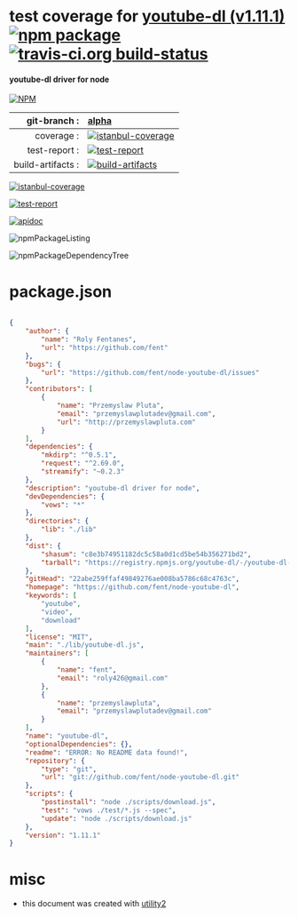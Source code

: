 # test coverage for  [youtube-dl (v1.11.1)](https://github.com/fent/node-youtube-dl)  [![npm package](https://img.shields.io/npm/v/npmtest-youtube-dl.svg?style=flat-square)](https://www.npmjs.org/package/npmtest-youtube-dl) [![travis-ci.org build-status](https://api.travis-ci.org/npmtest/node-npmtest-youtube-dl.svg)](https://travis-ci.org/npmtest/node-npmtest-youtube-dl)
#### youtube-dl driver for node

[![NPM](https://nodei.co/npm/youtube-dl.png?downloads=true)](https://www.npmjs.com/package/youtube-dl)

| git-branch : | [alpha](https://github.com/npmtest/node-npmtest-youtube-dl/tree/alpha)|
|--:|:--|
| coverage : | [![istanbul-coverage](https://npmtest.github.io/node-npmtest-youtube-dl/build/coverage.badge.svg)](https://npmtest.github.io/node-npmtest-youtube-dl/build/coverage.html/index.html)|
| test-report : | [![test-report](https://npmtest.github.io/node-npmtest-youtube-dl/build/test-report.badge.svg)](https://npmtest.github.io/node-npmtest-youtube-dl/build/test-report.html)|
| build-artifacts : | [![build-artifacts](https://npmtest.github.io/node-npmtest-youtube-dl/glyphicons_144_folder_open.png)](https://github.com/npmtest/node-npmtest-youtube-dl/tree/gh-pages/build)|

[![istanbul-coverage](https://npmtest.github.io/node-npmtest-youtube-dl/build/screenCapture.buildCustomOrg.browser.coverage.html.png)](https://npmtest.github.io/node-npmtest-youtube-dl/build/coverage.html/index.html)

[![test-report](https://npmtest.github.io/node-npmtest-youtube-dl/build/screenCapture.buildCustomOrg.browser.%252Fhome%252Ftravis%252Fbuild%252Fnpmtest%252Fnode-npmtest-youtube-dl%252Ftmp%252Fbuild%252Ftest-report.html.png)](https://npmtest.github.io/node-npmtest-youtube-dl/build/test-report.html)

[![apidoc](https://npmdoc.github.io/node-npmdoc-youtube-dl/build/screenCapture.buildApidoc.browser.%252Fhome%252Ftravis%252Fbuild%252Fnpmdoc%252Fnode-npmdoc-youtube-dl%252Ftmp%252Fbuild%252Fapidoc.html.png)](https://npmdoc.github.io/node-npmdoc-youtube-dl/build/apidoc.html)

![npmPackageListing](https://npmtest.github.io/node-npmtest-youtube-dl/build/screenCapture.npmPackageListing.svg)

![npmPackageDependencyTree](https://npmtest.github.io/node-npmtest-youtube-dl/build/screenCapture.npmPackageDependencyTree.svg)



# package.json

```json

{
    "author": {
        "name": "Roly Fentanes",
        "url": "https://github.com/fent"
    },
    "bugs": {
        "url": "https://github.com/fent/node-youtube-dl/issues"
    },
    "contributors": [
        {
            "name": "Przemyslaw Pluta",
            "email": "przemyslawplutadev@gmail.com",
            "url": "http://przemyslawpluta.com"
        }
    ],
    "dependencies": {
        "mkdirp": "^0.5.1",
        "request": "^2.69.0",
        "streamify": "~0.2.3"
    },
    "description": "youtube-dl driver for node",
    "devDependencies": {
        "vows": "*"
    },
    "directories": {
        "lib": "./lib"
    },
    "dist": {
        "shasum": "c8e3b74951182dc5c58a0d1cd5be54b356271bd2",
        "tarball": "https://registry.npmjs.org/youtube-dl/-/youtube-dl-1.11.1.tgz"
    },
    "gitHead": "22abe259ffaf49849276ae008ba5786c68c4763c",
    "homepage": "https://github.com/fent/node-youtube-dl",
    "keywords": [
        "youtube",
        "video",
        "download"
    ],
    "license": "MIT",
    "main": "./lib/youtube-dl.js",
    "maintainers": [
        {
            "name": "fent",
            "email": "roly426@gmail.com"
        },
        {
            "name": "przemyslawpluta",
            "email": "przemyslawplutadev@gmail.com"
        }
    ],
    "name": "youtube-dl",
    "optionalDependencies": {},
    "readme": "ERROR: No README data found!",
    "repository": {
        "type": "git",
        "url": "git://github.com/fent/node-youtube-dl.git"
    },
    "scripts": {
        "postinstall": "node ./scripts/download.js",
        "test": "vows ./test/*.js --spec",
        "update": "node ./scripts/download.js"
    },
    "version": "1.11.1"
}
```



# misc
- this document was created with [utility2](https://github.com/kaizhu256/node-utility2)
